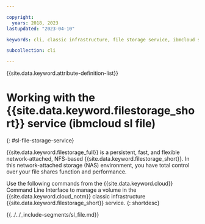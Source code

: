 ```yaml
---

copyright:
  years: 2018, 2023
lastupdated: "2023-04-10"

keywords: cli, classic infrastructure, file storage service, ibmcloud sl file, snapshot, file storage, storage, nfs, nas, iops, volume, datacenter, file storage cli

subcollection: cli

---
```


{{site.data.keyword.attribute-definition-list}}

# Working with the {{site.data.keyword.filestorage_short}} service (ibmcloud sl file)
{: #sl-file-storage-service}

{{site.data.keyword.filestorage_full}} is a persistent, fast, and flexible network-attached, NFS-based {{site.data.keyword.filestorage_short}}. In this network-attached storage (NAS) environment, you have total control over your file shares function and performance.

Use the following commands from the {{site.data.keyword.cloud}} Command Line Interface to manage a volume in the {{site.data.keyword.cloud_notm}} classic infrastructure {{site.data.keyword.filestorage_short}} service.
{: shortdesc}
 
{{../../_include-segments/sl_file.md}}
